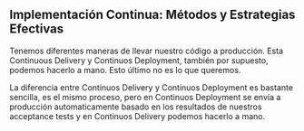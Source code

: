 <h2 align="left"> Implementación Continua: Métodos y Estrategias Efectivas </h2>

<p align="left"> Tenemos diferentes maneras de llevar nuestro código a producción. Esta Continuous Delivery y Continuos Deployment, también por supuesto, podemos hacerlo a mano. Esto último no es lo que queremos.

La diferencia entre Continuos Delivery y Continuos Deployment es bastante sencilla, es el mismo proceso, pero en Continuos Deployment se envía a producción automaticamente basado en los resultados de nuestros acceptance tests y en Continuos Delivery podemos hacerlo a mano. </p>